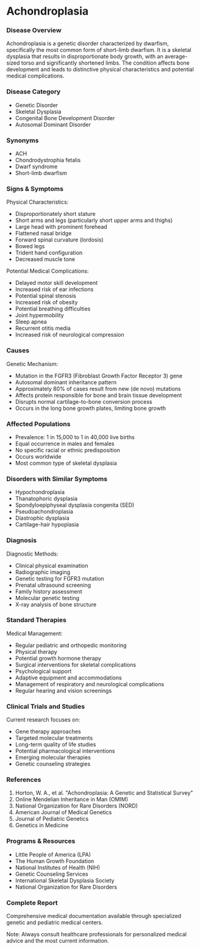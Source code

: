 # Achondroplasia

### Disease Overview
Achondroplasia is a genetic disorder characterized by dwarfism, specifically the most common form of short-limb dwarfism. It is a skeletal dysplasia that results in disproportionate body growth, with an average-sized torso and significantly shortened limbs. The condition affects bone development and leads to distinctive physical characteristics and potential medical complications.

### Disease Category
- Genetic Disorder
- Skeletal Dysplasia
- Congenital Bone Development Disorder
- Autosomal Dominant Disorder

### Synonyms
- ACH
- Chondrodystrophia fetalis
- Dwarf syndrome
- Short-limb dwarfism

### Signs & Symptoms
Physical Characteristics:
- Disproportionately short stature
- Short arms and legs (particularly short upper arms and thighs)
- Large head with prominent forehead
- Flattened nasal bridge
- Forward spinal curvature (lordosis)
- Bowed legs
- Trident hand configuration
- Decreased muscle tone

Potential Medical Complications:
- Delayed motor skill development
- Increased risk of ear infections
- Potential spinal stenosis
- Increased risk of obesity
- Potential breathing difficulties
- Joint hypermobility
- Sleep apnea
- Recurrent otitis media
- Increased risk of neurological compression

### Causes
Genetic Mechanism:
- Mutation in the FGFR3 (Fibroblast Growth Factor Receptor 3) gene
- Autosomal dominant inheritance pattern
- Approximately 80% of cases result from new (de novo) mutations
- Affects protein responsible for bone and brain tissue development
- Disrupts normal cartilage-to-bone conversion process
- Occurs in the long bone growth plates, limiting bone growth

### Affected Populations
- Prevalence: 1 in 15,000 to 1 in 40,000 live births
- Equal occurrence in males and females
- No specific racial or ethnic predisposition
- Occurs worldwide
- Most common type of skeletal dysplasia

### Disorders with Similar Symptoms
- Hypochondroplasia
- Thanatophoric dysplasia
- Spondyloepiphyseal dysplasia congenita (SED)
- Pseudoachondroplasia
- Diastrophic dysplasia
- Cartilage-hair hypoplasia

### Diagnosis
Diagnostic Methods:
- Clinical physical examination
- Radiographic imaging
- Genetic testing for FGFR3 mutation
- Prenatal ultrasound screening
- Family history assessment
- Molecular genetic testing
- X-ray analysis of bone structure

### Standard Therapies
Medical Management:
- Regular pediatric and orthopedic monitoring
- Physical therapy
- Potential growth hormone therapy
- Surgical interventions for skeletal complications
- Psychological support
- Adaptive equipment and accommodations
- Management of respiratory and neurological complications
- Regular hearing and vision screenings

### Clinical Trials and Studies
Current research focuses on:
- Gene therapy approaches
- Targeted molecular treatments
- Long-term quality of life studies
- Potential pharmacological interventions
- Emerging molecular therapies
- Genetic counseling strategies

### References
1. Horton, W. A., et al. "Achondroplasia: A Genetic and Statistical Survey"
2. Online Mendelian Inheritance in Man (OMIM)
3. National Organization for Rare Disorders (NORD)
4. American Journal of Medical Genetics
5. Journal of Pediatric Genetics
6. Genetics in Medicine

### Programs & Resources
- Little People of America (LPA)
- The Human Growth Foundation
- National Institutes of Health (NIH)
- Genetic Counseling Services
- International Skeletal Dysplasia Society
- National Organization for Rare Disorders

### Complete Report
Comprehensive medical documentation available through specialized genetic and pediatric medical centers.

Note: Always consult healthcare professionals for personalized medical advice and the most current information.